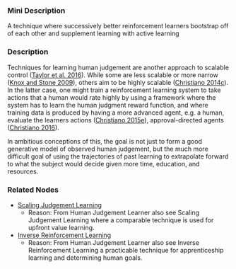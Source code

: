 ### Mini Description

A technique where successively better reinforcement learners bootstrap off of each other and supplement learning with active learning

### Description

Techniques for learning human judgement are another approach to scalable control ([Taylor et al. 2016](https://intelligence.org/files/AlignmentMachineLearning.pdf)). While some are less scalable or more narrow ([Knox and Stone 2009](http://www.cs.utexas.edu/~pstone/Papers/bib2html-links/KCAP09-knox.pdf)), others aim to be highly scalable ([Christiano 2014c](https://medium.com/ai-control/model-free-decisions-6e6609f5d99e)). In the latter case, one might train a reinforcement learning system to take actions that a human would rate highly by using a framework where the system has to learn the human judgment reward function, and where training data is produced by having a more advanced agent, e.g. a human, evaluate the learners actions ([Christiano 2015e](https://medium.com/ai-control/mimicry-maximization-and-meeting-halfway-c149dd23fc17)), approval-directed agents ([Christiano 2016](https://medium.com/ai-control/alba-an-explicit-proposal-for-aligned-ai-17a55f60bbcf)).

In ambitious conceptions of this, the goal is not just to form a good generative model of observed human judgement, but the much more difficult goal of using the trajectories of past learning to extrapolate forward to what the subject would decide given more time, education, and resources.

### Related Nodes

- [Scaling Judgement Learning](/Value_Alignment/Validation/Technical_Value_Alignment/Robust_Human_Imitation/Scaling_Judgement_Learning/Scaling_Judgement_Learning.md)
	- Reason: From Human Judgement Learner also see Scaling Judgement Learning where a comparable technique is used for upfront value learning.
- [Inverse Reinforcement Learning](/Value_Alignment/Validation/Technical_Value_Alignment/Robust_Human_Imitation/Inverse_Reinforcement_Learning/Inverse_Reinforcement_Learning.md)
	- Reason: From Human Judgement Learner also see Inverse Reinforcement Learning a practicable technique for apprenticeship learning and determining human goals.
